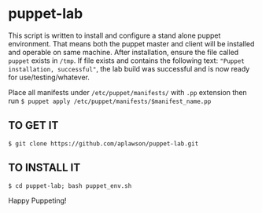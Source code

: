 # puppet-lab
This script is written to install and configure a stand alone puppet environment. That means both the puppet master and client will be installed and operable on same machine. After installation, ensure the file called `puppet` exists in `/tmp`. If file exists and contains the following text: `"Puppet installation, successful"`, the lab build was successful and is now ready for use/testing/whatever.

Place all manifests under `/etc/puppet/manifests/` with `.pp` extension then run `$ puppet apply /etc/puppet/manifests/$manifest_name.pp`

## TO GET IT
`$ git clone https://github.com/aplawson/puppet-lab.git`
## TO INSTALL IT
`$ cd puppet-lab; bash puppet_env.sh`

Happy Puppeting!
